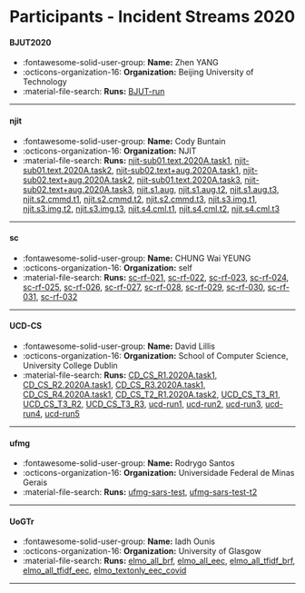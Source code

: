 # Participants - Incident Streams 2020 

#### BJUT2020
 - :fontawesome-solid-user-group: **Name:** Zhen YANG
 - :octicons-organization-16: **Organization:** Beijing University of Technology
 - :material-file-search: **Runs:** [BJUT-run](./runs.md#bjut-run) 

---
#### njit
 - :fontawesome-solid-user-group: **Name:** Cody Buntain
 - :octicons-organization-16: **Organization:** NJIT
 - :material-file-search: **Runs:** [njit-sub01.text.2020A.task1](./runs.md#njit-sub01.text.2020a.task1), [njit-sub01.text.2020A.task2](./runs.md#njit-sub01.text.2020a.task2), [njit-sub02.text+aug.2020A.task1](./runs.md#njit-sub02.text+aug.2020a.task1), [njit-sub02.text+aug.2020A.task2](./runs.md#njit-sub02.text+aug.2020a.task2), [njit-sub01.text.2020A.task3](./runs.md#njit-sub01.text.2020a.task3), [njit-sub02.text+aug.2020A.task3](./runs.md#njit-sub02.text+aug.2020a.task3), [njit.s1.aug](./runs.md#njit.s1.aug), [njit.s1.aug.t2](./runs.md#njit.s1.aug.t2), [njit.s1.aug.t3](./runs.md#njit.s1.aug.t3), [njit.s2.cmmd.t1](./runs.md#njit.s2.cmmd.t1), [njit.s2.cmmd.t2](./runs.md#njit.s2.cmmd.t2), [njit.s2.cmmd.t3](./runs.md#njit.s2.cmmd.t3), [njit.s3.img.t1](./runs.md#njit.s3.img.t1), [njit.s3.img.t2](./runs.md#njit.s3.img.t2), [njit.s3.img.t3](./runs.md#njit.s3.img.t3), [njit.s4.cml.t1](./runs.md#njit.s4.cml.t1), [njit.s4.cml.t2](./runs.md#njit.s4.cml.t2), [njit.s4.cml.t3](./runs.md#njit.s4.cml.t3) 

---
#### sc
 - :fontawesome-solid-user-group: **Name:** CHUNG Wai YEUNG
 - :octicons-organization-16: **Organization:** self
 - :material-file-search: **Runs:** [sc-rf-021](./runs.md#sc-rf-021), [sc-rf-022](./runs.md#sc-rf-022), [sc-rf-023](./runs.md#sc-rf-023), [sc-rf-024](./runs.md#sc-rf-024), [sc-rf-025](./runs.md#sc-rf-025), [sc-rf-026](./runs.md#sc-rf-026), [sc-rf-027](./runs.md#sc-rf-027), [sc-rf-028](./runs.md#sc-rf-028), [sc-rf-029](./runs.md#sc-rf-029), [sc-rf-030](./runs.md#sc-rf-030), [sc-rf-031](./runs.md#sc-rf-031), [sc-rf-032](./runs.md#sc-rf-032) 

---
#### UCD-CS
 - :fontawesome-solid-user-group: **Name:** David Lillis
 - :octicons-organization-16: **Organization:** School of Computer Science, University College Dublin
 - :material-file-search: **Runs:** [CD_CS_R1.2020A.task1](./runs.md#cd_cs_r1.2020a.task1), [CD_CS_R2.2020A.task1](./runs.md#cd_cs_r2.2020a.task1), [CD_CS_R3.2020A.task1](./runs.md#cd_cs_r3.2020a.task1), [CD_CS_R4.2020A.task1](./runs.md#cd_cs_r4.2020a.task1), [CD_CS_T2_R1.2020A.task2](./runs.md#cd_cs_t2_r1.2020a.task2), [UCD_CS_T3_R1](./runs.md#ucd_cs_t3_r1), [UCD_CS_T3_R2](./runs.md#ucd_cs_t3_r2), [UCD_CS_T3_R3](./runs.md#ucd_cs_t3_r3), [ucd-run1](./runs.md#ucd-run1), [ucd-run2](./runs.md#ucd-run2), [ucd-run3](./runs.md#ucd-run3), [ucd-run4](./runs.md#ucd-run4), [ucd-run5](./runs.md#ucd-run5) 

---
#### ufmg
 - :fontawesome-solid-user-group: **Name:** Rodrygo Santos
 - :octicons-organization-16: **Organization:** Universidade Federal de Minas Gerais
 - :material-file-search: **Runs:** [ufmg-sars-test](./runs.md#ufmg-sars-test), [ufmg-sars-test-t2](./runs.md#ufmg-sars-test-t2) 

---
#### UoGTr
 - :fontawesome-solid-user-group: **Name:** Iadh Ounis
 - :octicons-organization-16: **Organization:** University of Glasgow
 - :material-file-search: **Runs:** [elmo_all_brf](./runs.md#elmo_all_brf), [elmo_all_eec](./runs.md#elmo_all_eec), [elmo_all_tfidf_brf](./runs.md#elmo_all_tfidf_brf), [elmo_all_tfidf_eec](./runs.md#elmo_all_tfidf_eec), [elmo_textonly_eec_covid](./runs.md#elmo_textonly_eec_covid) 

---
